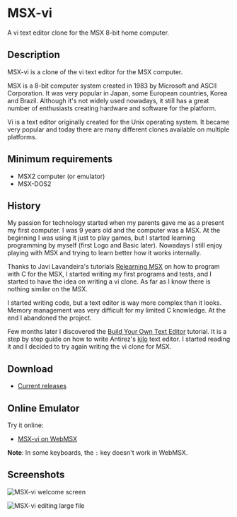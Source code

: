 # MSX-vi

A vi text editor clone for the MSX 8-bit home computer.

## Description

MSX-vi is a clone of the vi text editor for the MSX computer.

MSX is a 8-bit computer system created in 1983 by Microsoft and ASCII Corporation. It was very popular in Japan, some European countries, Korea and Brazil. Although it's not widely used nowadays, it still has a great number of enthusiasts creating hardware and software for the platform.

Vi is a text editor originally created for the Unix operating system. It became very popular and today there are many different clones available on multiple platforms.

## Minimum requirements

* MSX2 computer (or emulator)
* MSX-DOS2

## History

My passion for technology started when my parents gave me as a present my first computer. I was 9 years old and the computer was a MSX. At the beginning I was using it just to play games, but I started learning programming by myself (first Logo and Basic later). Nowadays I still enjoy playing with MSX and trying to learn better how it works internally.

Thanks to Javi Lavandeira's tutorials [Relearning MSX](https://www.lavandeira.net/relearning-msx/) on how to program with C for the MSX, I started writing my first programs and tests, and I started to have the idea on writing a vi clone. As far as I know there is nothing similar on the MSX.

I started writing code, but a text editor is way more complex than it looks. Memory management was very difficult for my limited C knowledge. At the end I abandoned the project.

Few months later I discovered the [Build Your Own Text Editor](https://viewsourcecode.org/snaptoken/kilo/index.html) tutorial. It is a step by step guide on how to write Antirez's [kilo](http://antirez.com/news/108) text editor. I started reading it and I decided to try again writing the vi clone for MSX.

## Download

* [Current releases](https://github.com/fr3nd/msx-vi/releases)

## Online Emulator

Try it online:

* [MSX-vi on WebMSX](http://webmsx.org/?PRESETS=DOS2&DISKA_FILES_URL=https://github.com/fr3nd/msx-vi/releases/download/v0.0.6-alpha/vi.zip)

**Note**: In some keyboards, the ```:``` key doesn't work in WebMSX.

## Screenshots

![MSX-vi welcome screen](https://raw.githubusercontent.com/fr3nd/msx-vi/master/img/openmsx0001.png "MSX-vi welcome screen")

![MSX-vi editing large file](https://raw.githubusercontent.com/fr3nd/msx-vi/master/img/openmsx0002.png "MSX-vi editing large file")
